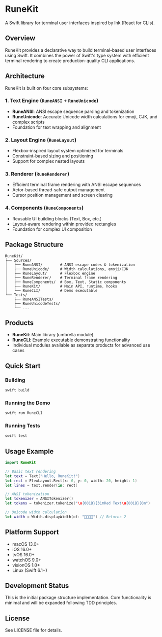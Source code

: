 # RuneKit

A Swift library for terminal user interfaces inspired by Ink (React for CLIs).

## Overview

RuneKit provides a declarative way to build terminal-based user interfaces using Swift. It combines the power of Swift's type system with efficient terminal rendering to create production-quality CLI applications.

## Architecture

RuneKit is built on four core subsystems:

### 1. Text Engine (`RuneANSI` + `RuneUnicode`)
- **RuneANSI**: ANSI escape sequence parsing and tokenization
- **RuneUnicode**: Accurate Unicode width calculations for emoji, CJK, and complex scripts
- Foundation for text wrapping and alignment

### 2. Layout Engine (`RuneLayout`)
- Flexbox-inspired layout system optimized for terminals
- Constraint-based sizing and positioning
- Support for complex nested layouts

### 3. Renderer (`RuneRenderer`)
- Efficient terminal frame rendering with ANSI escape sequences
- Actor-based thread-safe output management
- Cursor position management and screen clearing

### 4. Components (`RuneComponents`)
- Reusable UI building blocks (Text, Box, etc.)
- Layout-aware rendering within provided rectangles
- Foundation for complex UI composition

## Package Structure

```
RuneKit/
├── Sources/
│   ├── RuneANSI/        # ANSI escape codes & tokenization
│   ├── RuneUnicode/     # Width calculations, emoji/CJK
│   ├── RuneLayout/      # Flexbox engine
│   ├── RuneRenderer/    # Terminal frame rendering
│   ├── RuneComponents/  # Box, Text, Static components
│   ├── RuneKit/         # Main API, runtime, hooks
│   └── RuneCLI/         # Demo executable
└── Tests/
    ├── RuneANSITests/
    ├── RuneUnicodeTests/
    └── ...
```

## Products

- **RuneKit**: Main library (umbrella module)
- **RuneCLI**: Example executable demonstrating functionality
- Individual modules available as separate products for advanced use cases

## Quick Start

### Building

```bash
swift build
```

### Running the Demo

```bash
swift run RuneCLI
```

### Running Tests

```bash
swift test
```

## Usage Example

```swift
import RuneKit

// Basic text rendering
let text = Text("Hello, RuneKit!")
let rect = FlexLayout.Rect(x: 0, y: 0, width: 20, height: 1)
let lines = text.render(in: rect)

// ANSI tokenization
let tokenizer = ANSITokenizer()
let tokens = tokenizer.tokenize("\u{001B}[31mRed Text\u{001B}[0m")

// Unicode width calculation
let width = Width.displayWidth(of: "👨‍👩‍👧‍👦") // Returns 2
```

## Platform Support

- macOS 13.0+
- iOS 16.0+
- tvOS 16.0+
- watchOS 9.0+
- visionOS 1.0+
- Linux (Swift 6.1+)

## Development Status

This is the initial package structure implementation. Core functionality is minimal and will be expanded following TDD principles.

## License

See LICENSE file for details.
